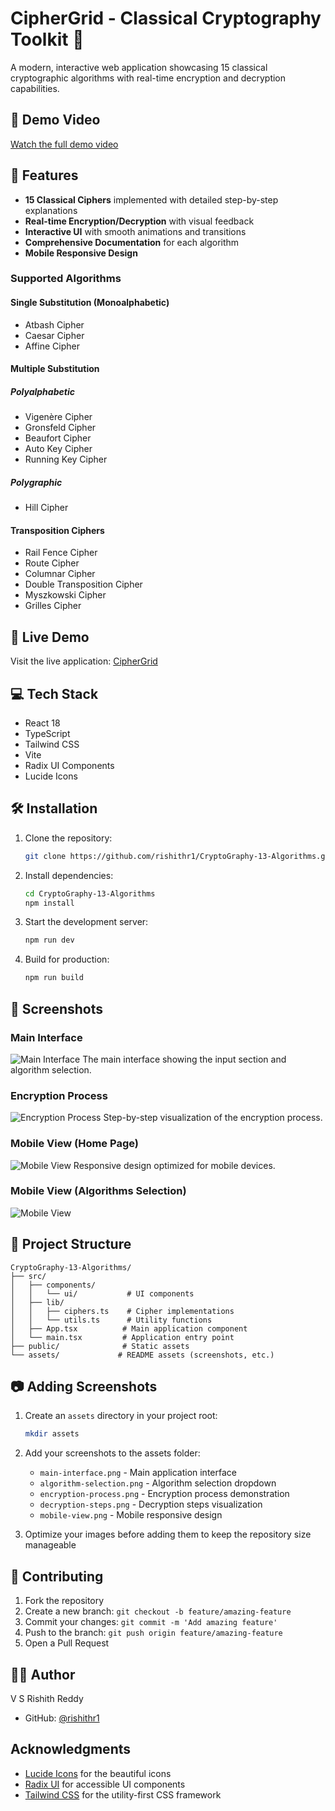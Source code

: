 # CipherGrid - Classical Cryptography Toolkit 🔐

A modern, interactive web application showcasing 15 classical cryptographic algorithms with real-time encryption and decryption capabilities.

## 🎥 Demo Video

[Watch the full demo video](https://drive.google.com/file/d/18UXBZer3lUPE1v45i90yKEveerii9UaC/view?usp=sharing)

## 🌟 Features

- **15 Classical Ciphers** implemented with detailed step-by-step explanations
- **Real-time Encryption/Decryption** with visual feedback
- **Interactive UI** with smooth animations and transitions
- **Comprehensive Documentation** for each algorithm
- **Mobile Responsive Design**

### Supported Algorithms

#### Single Substitution (Monoalphabetic)
- Atbash Cipher
- Caesar Cipher
- Affine Cipher

#### Multiple Substitution
##### Polyalphabetic
- Vigenère Cipher
- Gronsfeld Cipher
- Beaufort Cipher
- Auto Key Cipher
- Running Key Cipher

##### Polygraphic
- Hill Cipher

#### Transposition Ciphers
- Rail Fence Cipher
- Route Cipher
- Columnar Cipher
- Double Transposition Cipher
- Myszkowski Cipher
- Grilles Cipher

## 🚀 Live Demo

Visit the live application: [CipherGrid](https://ciphergrid.vercel.app/)

## 💻 Tech Stack

- React 18
- TypeScript
- Tailwind CSS
- Vite
- Radix UI Components
- Lucide Icons

## 🛠️ Installation

1. Clone the repository:
   ```bash
   git clone https://github.com/rishithr1/CryptoGraphy-13-Algorithms.git
   ```

2. Install dependencies:
   ```bash
   cd CryptoGraphy-13-Algorithms
   npm install
   ```

3. Start the development server:
   ```bash
   npm run dev
   ```

4. Build for production:
   ```bash
   npm run build
   ```

## 📸 Screenshots

### Main Interface
![Main Interface](./assets/homepage.png)
The main interface showing the input section and algorithm selection.

### Encryption Process
![Encryption Process](./assets/encryption.png)
Step-by-step visualization of the encryption process.

### Mobile View (Home Page)
![Mobile View](./assets/mobile-view1.png)
Responsive design optimized for mobile devices.

### Mobile View (Algorithms Selection)
![Mobile View](./assets/mobile-view2.png)


## 📁 Project Structure

```
CryptoGraphy-13-Algorithms/
├── src/
│   ├── components/
│   │   └── ui/           # UI components
│   ├── lib/
│   │   ├── ciphers.ts    # Cipher implementations
│   │   └── utils.ts      # Utility functions
│   ├── App.tsx          # Main application component
│   └── main.tsx         # Application entry point
├── public/              # Static assets
└── assets/             # README assets (screenshots, etc.)
```

## 📷 Adding Screenshots

1. Create an `assets` directory in your project root:
   ```bash
   mkdir assets
   ```

2. Add your screenshots to the assets folder:
   - `main-interface.png` - Main application interface
   - `algorithm-selection.png` - Algorithm selection dropdown
   - `encryption-process.png` - Encryption process demonstration
   - `decryption-steps.png` - Decryption steps visualization
   - `mobile-view.png` - Mobile responsive design

3. Optimize your images before adding them to keep the repository size manageable

## 🤝 Contributing

1. Fork the repository
2. Create a new branch: `git checkout -b feature/amazing-feature`
3. Commit your changes: `git commit -m 'Add amazing feature'`
4. Push to the branch: `git push origin feature/amazing-feature`
5. Open a Pull Request

## 👨‍💻 Author

V S Rishith Reddy
- GitHub: [@rishithr1](https://github.com/rishithr1)

##  Acknowledgments

- [Lucide Icons](https://lucide.dev) for the beautiful icons
- [Radix UI](https://www.radix-ui.com) for accessible UI components
- [Tailwind CSS](https://tailwindcss.com) for the utility-first CSS framework
